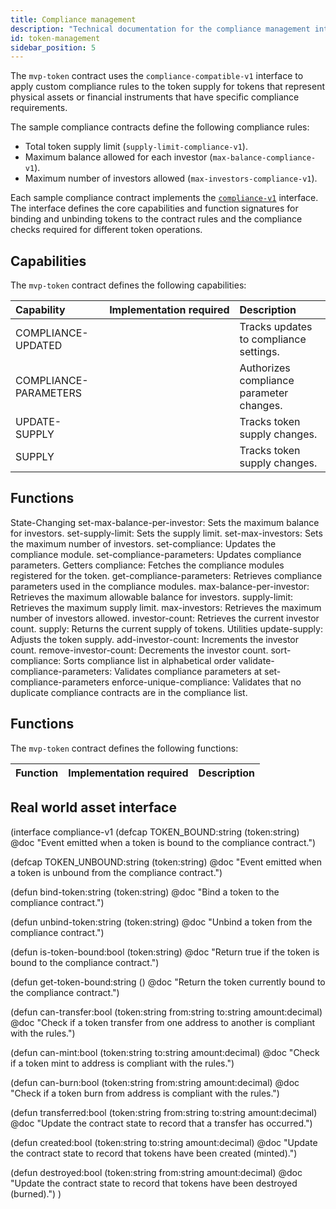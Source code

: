 ```yaml
---
title: Compliance management
description: "Technical documentation for the compliance management interface used in the Kadena real world asset (RWA) token standard and demonstrated in the "mvp-token" sample contract."
id: token-management
sidebar_position: 5
---
```


The `mvp-token` contract uses the `compliance-compatible-v1` interface to apply custom compliance rules to the token supply for tokens that represent physical assets or financial instruments that have specific compliance requirements.

The sample compliance contracts define the following compliance rules:

- Total token supply limit (`supply-limit-compliance-v1`).
- Maximum balance allowed for each investor (`max-balance-compliance-v1`).
- Maximum number of investors allowed (`max-investors-compliance-v1`).

Each sample compliance contract implements the [`compliance-v1`](https://github.com/kadena-io/RWA-token/blob/main/contracts/compliance/compliance-v1.pact) interface.
The interface defines the core capabilities and function signatures for binding and unbinding tokens to the contract rules and the compliance checks required for different token operations.

## Capabilities

The `mvp-token` contract defines the following capabilities:

| Capability | Implementation&nbsp;required | Description |
| :--------- | :---------------------- | :---------- |
| COMPLIANCE-UPDATED | | Tracks updates to compliance settings.|
| COMPLIANCE-PARAMETERS | | Authorizes compliance parameter changes.|
| UPDATE-SUPPLY | | Tracks token supply changes.|
| SUPPLY | | Tracks token supply changes.|

## Functions

State-Changing
set-max-balance-per-investor: Sets the maximum balance for investors.
set-supply-limit: Sets the supply limit.
set-max-investors: Sets the maximum number of investors.
set-compliance: Updates the compliance module.
set-compliance-parameters: Updates compliance parameters.
Getters
compliance: Fetches the compliance modules registered for the token.
get-compliance-parameters: Retrieves compliance parameters used in the compliance modules.
max-balance-per-investor: Retrieves the maximum allowable balance for investors.
supply-limit: Retrieves the maximum supply limit.
max-investors: Retrieves the maximum number of investors allowed.
investor-count: Retrieves the current investor count.
supply: Returns the current supply of tokens.
Utilities
update-supply: Adjusts the token supply.
add-investor-count: Increments the investor count.
remove-investor-count: Decrements the investor count.
sort-compliance: Sorts compliance list in alphabetical order
validate-compliance-parameters: Validates compliance parameters at set-compliance-parameters
enforce-unique-compliance: Validates that no duplicate compliance contracts are in the compliance list.

## Functions

The `mvp-token` contract defines the following functions:

| Function | Implementation&nbsp;required | Description |
| :--------- | :---------------------- | :---------- |

## Real world asset interface

(interface compliance-v1
  (defcap TOKEN_BOUND:string (token:string)
    @doc "Event emitted when a token is bound to the compliance contract.")

  (defcap TOKEN_UNBOUND:string (token:string)
    @doc "Event emitted when a token is unbound from the compliance contract.")

  (defun bind-token:string (token:string)
    @doc "Bind a token to the compliance contract.")

  (defun unbind-token:string (token:string)
    @doc "Unbind a token from the compliance contract.")

  (defun is-token-bound:bool (token:string)
    @doc "Return true if the token is bound to the compliance contract.")

  (defun get-token-bound:string ()
    @doc "Return the token currently bound to the compliance contract.")

  (defun can-transfer:bool (token:string from:string to:string amount:decimal)
    @doc "Check if a token transfer from one address to another is compliant with the rules.")

  (defun can-mint:bool (token:string to:string amount:decimal)
    @doc "Check if a token mint to address is compliant with the rules.")

  (defun can-burn:bool (token:string from:string amount:decimal)
    @doc "Check if a token burn from address is compliant with the rules.")

  (defun transferred:bool (token:string from:string to:string amount:decimal)
    @doc "Update the contract state to record that a transfer has occurred.")

  (defun created:bool (token:string to:string amount:decimal)
    @doc "Update the contract state to record that tokens have been created (minted).")

  (defun destroyed:bool (token:string from:string amount:decimal)
    @doc "Update the contract state to record that tokens have been destroyed (burned).")
)